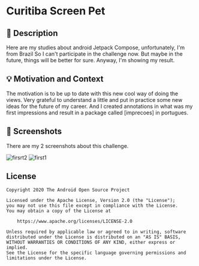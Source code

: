 # Curitiba Screen Pet


## :scroll: Description
<!--- Describe your app in one or two sentences -->
Here are my studies about android Jetpack Compose, unfortunately, I'm from Brazil So I can't participate in the challenge now. But maybe in the future, things will be better for sure. Anyway, I'm showing my result.

## :bulb: Motivation and Context
<!--- Optionally point readers to interesting parts of your submission. -->
<!--- What are you especially proud of? -->
The motivation is to be up to date with this new cool way of doing the views. Very grateful to understand a little and put in practice some new ideas for the future of my career. And I created annotations in what was my first impressions and result in a package called [imprecoes] in portugues.

## :camera_flash: Screenshots
<!-- You can add more screenshots here if you like -->
There are my 2 screenshots about this challenge.

![firsrt2](https://user-images.githubusercontent.com/6299673/109497115-540d0f80-7a70-11eb-8b1f-0941c0bdeaff.png)
![first1](https://user-images.githubusercontent.com/6299673/109497118-54a5a600-7a70-11eb-8905-461733d71d38.png)

## License
```
Copyright 2020 The Android Open Source Project

Licensed under the Apache License, Version 2.0 (the "License");
you may not use this file except in compliance with the License.
You may obtain a copy of the License at

    https://www.apache.org/licenses/LICENSE-2.0

Unless required by applicable law or agreed to in writing, software
distributed under the License is distributed on an "AS IS" BASIS,
WITHOUT WARRANTIES OR CONDITIONS OF ANY KIND, either express or implied.
See the License for the specific language governing permissions and
limitations under the License.
```
